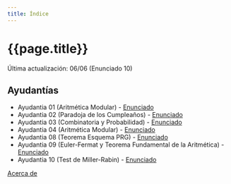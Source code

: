 ```yaml
---
title: Índice
---
```


# {{page.title}}

Última actualización: 06/06 (Enunciado 10)

## Ayudantías

- Ayudantia 01 (Aritmética Modular) - [Enunciado](pdfs/Enunciados/Enunciado01.pdf)
- Ayudantia 02 (Paradoja de los Cumpleaños) - [Enunciado](pdfs/Enunciados/Enunciado02.pdf)
- Ayudantia 03 (Combinatoria y Probabilidad) - [Enunciado](pdfs/Enunciados/Enunciado03.pdf)
- Ayudantia 04 (Aritmética Modular) - [Enunciado](pdfs/Enunciados/Enunciado04.pdf)
- Ayudantia 08 (Teorema Esquema PRG) - [Enunciado](pdfs/Enunciados/Enunciado08.pdf)
- Ayudantia 09 (Euler-Fermat y Teorema Fundamental de la Aritmética) - [Enunciado](pdfs/Enunciados/Enunciado09.pdf)
- Ayudantia 10 (Test de Miller-Rabin) - [Enunciado](pdfs/Enunciados/Enunciado10.pdf)

[Acerca de](about)
